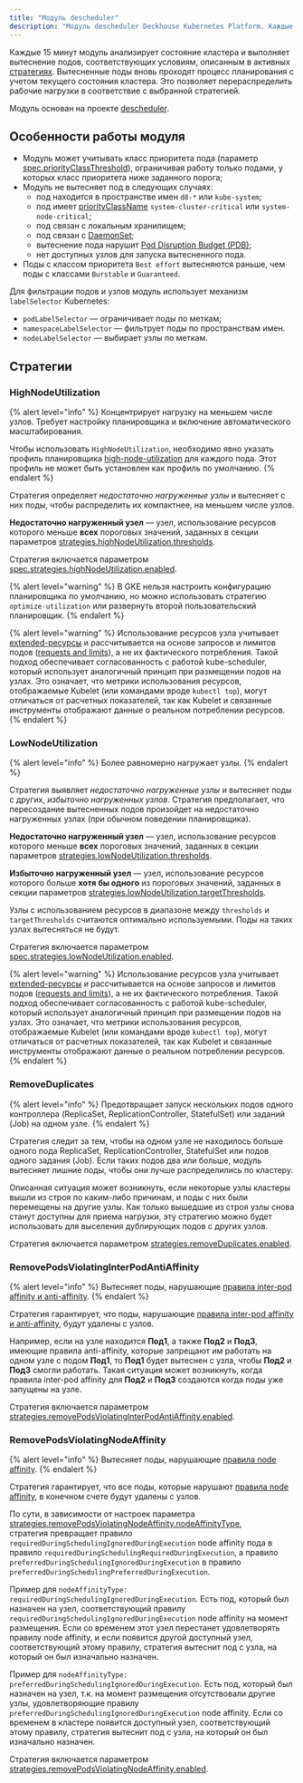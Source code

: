 ```yaml
---
title: "Модуль descheduler"
description: "Модуль descheduler Deckhouse Kubernetes Platform. Каждые 15 минут анализирует состояние кластера и выполняет вытеснение подов, соответствующих условиям, описанным в активных стратегиях."
---
```


Каждые 15 минут модуль анализирует состояние кластера и выполняет вытеснение подов, соответствующих условиям, описанным в активных [стратегиях](#стратегии). Вытесненные поды вновь проходят процесс планирования с учетом текущего состояния кластера. Это позволяет перераспределить рабочие нагрузки в соответствие с выбранной стратегией.

Модуль основан на проекте [descheduler](https://github.com/kubernetes-sigs/descheduler).

## Особенности работы модуля

* Модуль может учитывать класс приоритета пода (параметр [spec.priorityClassThreshold](cr.html#descheduler-v1alpha2-spec-priorityclassthreshold)), ограничивая работу только подами, у которых класс приоритета ниже заданного порога;
* Модуль не вытесняет под в следующих случаях:
  * под находится в пространстве имен `d8-*` или `kube-system`;
  * под имеет [priorityClassName](../001-priority-class/) `system-cluster-critical` или `system-node-critical`;
  * под связан с локальным хранилищем;
  * под связан с [DaemonSet](https://kubernetes.io/docs/concepts/workloads/controllers/daemonset/);
  * вытеснение пода нарушит [Pod Disruption Budget (PDB)](https://kubernetes.io/docs/concepts/workloads/pods/disruptions/);
  * нет доступных узлов для запуска вытесненного пода.
* Поды с классом приоритета `Best effort` вытесняются раньше, чем поды с классами `Burstable` и `Guaranteed`.

Для фильтрации подов и узлов модуль использует механизм `labelSelector` Kubernetes:

* `podLabelSelector` — ограничивает поды по меткам;
* `namespaceLabelSelector` — фильтрует поды по пространствам имен.
* `nodeLabelSelector` — выбирает узлы по меткам.

## Стратегии

### HighNodeUtilization

{% alert level="info" %}
Концентрирует нагрузку на меньшем числе узлов. Требует настройку планировщика и включение автоматического масштабирования.

Чтобы использовать `HighNodeUtilization`, необходимо явно указать профиль планировщика [high-node-utilization](../../../faq.html#профили-планировщика) для каждого пода. Этот профиль не может быть установлен как профиль по умолчанию.
{% endalert %}

Стратегия определяет *недостаточно нагруженные узлы* и вытесняет с них поды, чтобы распределить их компактнее, на меньшем числе узлов.

**Недостаточно нагруженный узел** — узел, использование ресурсов которого меньше **всех** пороговых значений, заданных в секции параметров [strategies.highNodeUtilization.thresholds](cr.html#descheduler-v1alpha2-spec-strategies-highnodeutilization-thresholds).

Стратегия включается параметром [spec.strategies.highNodeUtilization.enabled](cr.html#descheduler-v1alpha2-spec-strategies-highnodeutilization-enabled).

{% alert level="warning" %}
В GKE нельзя настроить конфигурацию планировщика по умолчанию, но можно использовать стратегию `optimize-utilization` или развернуть второй пользовательский планировщик.
{% endalert %}

{% alert level="warning" %}
Использование ресурсов узла учитывает [extended-ресурсы](https://kubernetes.io/docs/tasks/configure-pod-container/extended-resource/) и рассчитывается на основе запросов и лимитов подов ([requests and limits](https://kubernetes.io/docs/concepts/configuration/manage-resources-containers/#requests-and-limits)), а не их фактического потребления. Такой подход обеспечивает согласованность с работой kube-scheduler, который использует аналогичный принцип при размещении подов на узлах. Это означает, что метрики использования ресурсов, отображаемые Kubelet (или командами вроде `kubectl top`), могут отличаться от расчетных показателей, так как Kubelet и связанные инструменты отображают данные о реальном потреблении ресурсов.
{% endalert %}

### LowNodeUtilization

{% alert level="info" %}
Более равномерно нагружает узлы.
{% endalert %}

Стратегия выявляет *недостаточно нагруженные узлы* и вытесняет поды с других, *избыточно нагруженных узлов*. Стратегия предполагает, что пересоздание вытесненных подов произойдет на недостаточно нагруженных узлах (при обычном поведении планировщика).

**Недостаточно нагруженный узел** — узел, использование ресурсов которого меньше **всех** пороговых значений, заданных в секции параметров [strategies.lowNodeUtilization.thresholds](cr.html#descheduler-v1alpha2-spec-strategies-lownodeutilization-thresholds).

**Избыточно нагруженный узел** — узел, использование ресурсов которого больше **хотя бы одного** из пороговых значений, заданных в секции параметров [strategies.lowNodeUtilization.targetThresholds](cr.html#descheduler-v1alpha2-spec-strategies-lownodeutilization-targetthresholds).

Узлы с использованием ресурсов в диапазоне между `thresholds` и `targetThresholds` считаются оптимально используемыми. Поды на таких узлах вытесняться не будут.

Стратегия включается параметром [spec.strategies.lowNodeUtilization.enabled](cr.html#descheduler-v1alpha2-spec-strategies-lownodeutilization-enabled).

{% alert level="warning" %}
Использование ресурсов узла учитывает [extended-ресурсы](https://kubernetes.io/docs/tasks/configure-pod-container/extended-resource/) и рассчитывается на основе запросов и лимитов подов ([requests and limits](https://kubernetes.io/docs/concepts/configuration/manage-resources-containers/#requests-and-limits)), а не их фактического потребления. Такой подход обеспечивает согласованность с работой kube-scheduler, который использует аналогичный принцип при размещении подов на узлах. Это означает, что метрики использования ресурсов, отображаемые Kubelet (или командами вроде `kubectl top`), могут отличаться от расчетных показателей, так как Kubelet и связанные инструменты отображают данные о реальном потреблении ресурсов.
{% endalert %}

### RemoveDuplicates

{% alert level="info" %}
Предотвращает запуск нескольких подов одного контроллера (ReplicaSet, ReplicationController, StatefulSet) или заданий (Job) на одном узле.
{% endalert %}

Стратегия следит за тем, чтобы на одном узле не находилось больше одного пода ReplicaSet, ReplicationController, StatefulSet или подов одного задания (Job). Если таких подов два или больше, модуль вытесняет лишние поды, чтобы они лучше распределились по кластеру.

Описанная ситуация может возникнуть, если некоторые узлы кластеры вышли из строя по каким-либо причинам, и поды с них были перемещены на другие узлы. Как только вышедшие из строя узлы снова станут доступны для приема нагрузки, эту стратегию можно будет использовать для выселения дублирующих подов с других узлов.

Стратегия включается параметром [strategies.removeDuplicates.enabled](cr.html#descheduler-v1alpha2-spec-strategies-removeduplicates-enabled).

### RemovePodsViolatingInterPodAntiAffinity

{% alert level="info" %}
Вытесняет поды, нарушающие [правила inter-pod affinity и anti-affinity](https://kubernetes.io/docs/concepts/scheduling-eviction/assign-pod-node/#inter-pod-affinity-and-anti-affinity).
{% endalert %}

Стратегия гарантирует, что поды, нарушающие [правила inter-pod affinity и anti-affinity](https://kubernetes.io/docs/concepts/scheduling-eviction/assign-pod-node/#inter-pod-affinity-and-anti-affinity), будут удалены с узлов.

Например, если на узле находится **Под1**, а также **Под2** и **Под3**, имеющие правила anti-affinity, которые запрещают им работать на одном узле с подом **Под1**, то **Под1** будет вытеснен с узла, чтобы **Под2** и **Под3** смогли работать. Такая ситуация может возникнуть, когда правила inter-pod affinity для **Под2** и **Под3** создаются когда поды уже запущены на узле.

Стратегия включается параметром [strategies.removePodsViolatingInterPodAntiAffinity.enabled](cr.html#descheduler-v1alpha2-spec-strategies-removepodsviolatinginterpodantiaffinity-enabled).

### RemovePodsViolatingNodeAffinity

{% alert level="info" %}
Вытесняет поды, нарушающие [правила node affinity](https://kubernetes.io/docs/concepts/scheduling-eviction/assign-pod-node/#node-affinity).
{% endalert %}

Стратегия гарантирует, что все поды, которые нарушают [правила node affinity](https://kubernetes.io/docs/concepts/scheduling-eviction/assign-pod-node/#node-affinity), в конечном счете будут удалены с узлов.

По сути, в зависимости от настроек параметра [strategies.removePodsViolatingNodeAffinity.nodeAffinityType](cr.html#descheduler-v1alpha2-spec-strategies-removepodsviolatingnodeaffinity-nodeaffinitytype),  
стратегия превращает правило `requiredDuringSchedulingIgnoredDuringExecution` node affinity пода в правило `requiredDuringSchedulingRequiredDuringExecution`, а правило `preferredDuringSchedulingIgnoredDuringExecution` в правило `preferredDuringSchedulingPreferredDuringExecution`.

Пример для `nodeAffinityType: requiredDuringSchedulingIgnoredDuringExecution`. Есть под, который был назначен на узел, соответствующий правилу `requiredDuringSchedulingIgnoredDuringExecution` node affinity на момент размещения. Если со временем этот узел перестанет удовлетворять правилу node affinity, и если появится другой доступный узел, соответствующий этому правилу, стратегия вытеснит под с узла, на который он был изначально назначен.

Пример для `nodeAffinityType: preferredDuringSchedulingIgnoredDuringExecution`. Есть под, который был назначен на узел, т.к. на момент размещения отсутствовали другие узлы, удовлетворяющие правилу `preferredDuringSchedulingIgnoredDuringExecution` node affinity. Если со временем в кластере появится доступный узел, соответствующий этому правилу, стратегия вытеснит под с узла, на который он был изначально назначен.

Стратегия включается параметром [strategies.removePodsViolatingNodeAffinity.enabled](cr.html#descheduler-v1alpha2-spec-strategies-removepodsviolatingnodeaffinity-enabled).
